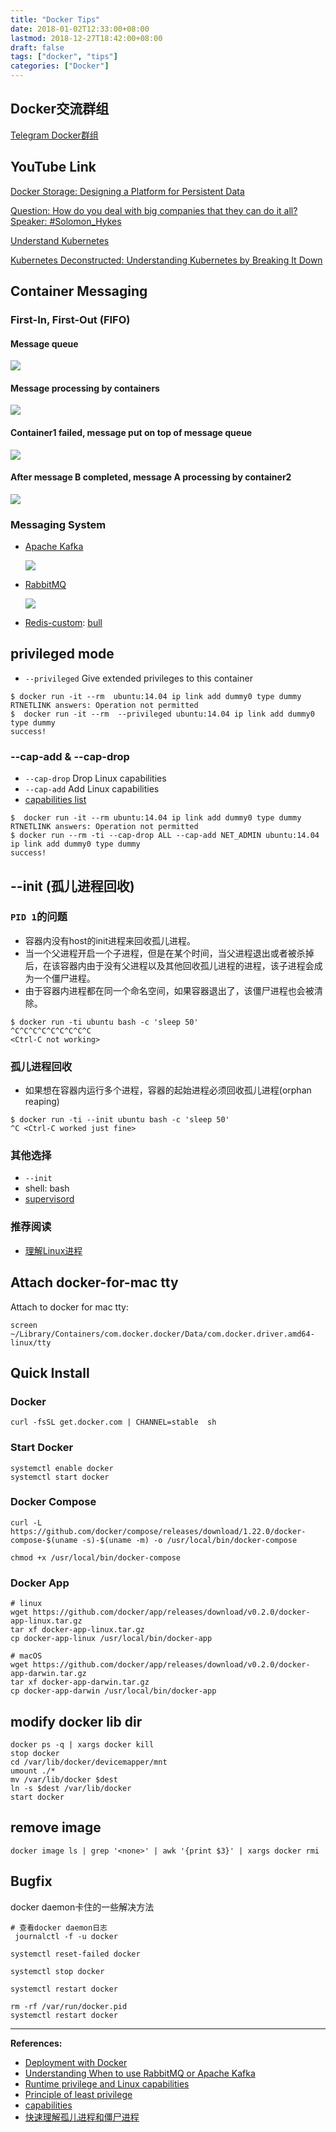 ```yaml
---
title: "Docker Tips"
date: 2018-01-02T12:33:00+08:00
lastmod: 2018-12-27T18:42:00+08:00
draft: false
tags: ["docker", "tips"]
categories: ["Docker"]
---
```


## Docker交流群组

[Telegram Docker群组](https://t.me/dockertutorial)

## YouTube Link

[Docker Storage: Designing a Platform for Persistent Data](https://embed.vidyard.com/share/k4bboQRbr3V28GQqgiWBEP)

[Question: How do you deal with big companies that they can do it all?Speaker: #Solomon_Hykes](https://youtu.be/raOCEErZHQ0?t=2643)

[Understand Kubernetes](https://www.youtube.com/playlist?list=PL7bmigfV0EqQw4WnD0wF-SRBYttCFeBbF)

[Kubernetes Deconstructed: Understanding Kubernetes by Breaking It Down](https://youtu.be/90kZRyPcRZw)

## Container Messaging

### First-In, First-Out (FIFO)

#### Message queue
![](http://upload-images.jianshu.io/upload_images/590399-ee2a3535e668cd90.png?imageMogr2/auto-orient/strip%7CimageView2/2/w/1240)
#### Message processing by containers
![](http://upload-images.jianshu.io/upload_images/590399-98524da6481541fb.png?imageMogr2/auto-orient/strip%7CimageView2/2/w/1240)
#### Container1 failed, message put on top of message queue
![](http://upload-images.jianshu.io/upload_images/590399-05577875fff03192.png?imageMogr2/auto-orient/strip%7CimageView2/2/w/1240)
#### After message B completed, message A processing by container2 
![](http://upload-images.jianshu.io/upload_images/590399-5f241266fbfbde1d.png?imageMogr2/auto-orient/strip%7CimageView2/2/w/1240)

### Messaging System

* [Apache Kafka](https://kafka.apache.org/)
  
    ![](http://upload-images.jianshu.io/upload_images/590399-e8a9edd982f0d399.png?imageMogr2/auto-orient/strip%7CimageView2/2/w/1240)

* [RabbitMQ](https://www.rabbitmq.com/)
    
    ![](http://upload-images.jianshu.io/upload_images/590399-0cb1fa5cbeff031a.png?imageMogr2/auto-orient/strip%7CimageView2/2/w/1240)

* [Redis-custom](https://redis.io/): [bull](https://www.npmjs.com/package/bull)


## privileged mode


* `--privileged` Give extended privileges to this container

```
$ docker run -it --rm  ubuntu:14.04 ip link add dummy0 type dummy
RTNETLINK answers: Operation not permitted
$  docker run -it --rm  --privileged ubuntu:14.04 ip link add dummy0 type dummy
success!
```

###  --cap-add & --cap-drop

* `--cap-drop` Drop Linux capabilities
* `--cap-add` Add Linux capabilities
* [capabilities list](https://docs.docker.com/engine/reference/run/#runtime-privilege-and-linux-capabilities)

```
$  docker run -it --rm ubuntu:14.04 ip link add dummy0 type dummy
RTNETLINK answers: Operation not permitted
$ docker run --rm -ti --cap-drop ALL --cap-add NET_ADMIN ubuntu:14.04 ip link add dummy0 type dummy
success!
```
## --init (孤儿进程回收)

### `PID 1`的问题

* 容器内没有host的init进程来回收孤儿进程。
* 当一个父进程开启一个子进程，但是在某个时间，当父进程退出或者被杀掉后，在该容器内由于没有父进程以及其他回收孤儿进程的进程，该子进程会成为一个僵尸进程。
* 由于容器内进程都在同一个命名空间，如果容器退出了，该僵尸进程也会被清除。

```
$ docker run -ti ubuntu bash -c 'sleep 50'
^C^C^C^C^C^C^C^C^C
<Ctrl-C not working>
```

### 孤儿进程回收

* 如果想在容器内运行多个进程，容器的起始进程必须回收孤儿进程(orphan reaping)

```
$ docker run -ti --init ubuntu bash -c 'sleep 50'
^C <Ctrl-C worked just fine>
```

### 其他选择

* `--init`
* shell: bash
* [supervisord](http://supervisord.org/)

### 推荐阅读

- [理解Linux进程](https://www.kancloud.cn/kancloud/understanding-linux-processes/52173)

## Attach docker-for-mac tty

Attach to docker for mac tty:
```
screen ~/Library/Containers/com.docker.docker/Data/com.docker.driver.amd64-linux/tty
```


## Quick Install

### Docker
```
curl -fsSL get.docker.com | CHANNEL=stable  sh
```

### Start Docker

```
systemctl enable docker
systemctl start docker
```

### Docker Compose

```
curl -L https://github.com/docker/compose/releases/download/1.22.0/docker-compose-$(uname -s)-$(uname -m) -o /usr/local/bin/docker-compose

chmod +x /usr/local/bin/docker-compose
```

### Docker App

```
# linux
wget https://github.com/docker/app/releases/download/v0.2.0/docker-app-linux.tar.gz
tar xf docker-app-linux.tar.gz
cp docker-app-linux /usr/local/bin/docker-app

# macOS
wget https://github.com/docker/app/releases/download/v0.2.0/docker-app-darwin.tar.gz
tar xf docker-app-darwin.tar.gz
cp docker-app-darwin /usr/local/bin/docker-app
```

## modify docker lib dir

```
docker ps -q | xargs docker kill
stop docker
cd /var/lib/docker/devicemapper/mnt
umount ./*
mv /var/lib/docker $dest
ln -s $dest /var/lib/docker
start docker
```

## remove <none> image

```
docker image ls | grep '<none>' | awk '{print $3}' | xargs docker rmi
```

## Bugfix

docker daemon卡住的一些解决方法

```
# 查看docker daemon日志
 journalctl -f -u docker
```

```
systemctl reset-failed docker
```
```
systemctl stop docker
```
```
systemctl restart docker
```
```
rm -rf /var/run/docker.pid
systemctl restart docker
```

---

**References:**

- [Deployment with Docker](https://www.amazon.com/Deployment-Docker-continuous-integration-applications/dp/1786469006/ref=sr_1_1?s=books&ie=UTF8&qid=1514870689&sr=1-1)
- [Understanding When to use RabbitMQ or Apache Kafka](https://content.pivotal.io/blog/understanding-when-to-use-rabbitmq-or-apache-kafka)
- [Runtime privilege and Linux capabilities](https://docs.docker.com/engine/reference/run/#runtime-privilege-and-linux-capabilities)
- [Principle of least privilege](https://en.wikipedia.org/wiki/Principle_of_least_privilege)
- [capabilities](http://man7.org/linux/man-pages/man7/capabilities.7.html)
- [快速理解孤儿进程和僵尸进程](http://www.cnblogs.com/idorax/p/6279664.html)
